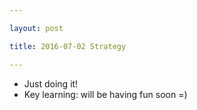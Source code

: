 ```yaml
---

layout: post

title: 2016-07-02 Strategy

---
```



-   Just doing it!
-   Key learning: will be having fun soon =)

